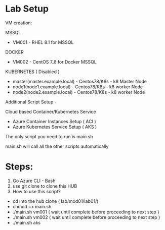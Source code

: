 # Lab Setup


VM creation:

MSSQL 
- VM001 - RHEL 8.1 for MSSQL 

DOCKER
- VM002 - CentOS 7_8 for Docker MSSQL 

KUBERNETES ( Disabled )
- master(master.example.local) - Centos78/K8s - k8 Master Node
- node1(node1.example.local)  - Centos78/K8s - k8 worker Node
- node2(node2.example.local)  - Centos78/K8s - k8 worker Node

Additional Script Setup - 

Cloud based Container/Kubernetes Service
- Azure Container Instances Setup  ( ACI )
- Azure Kubernetes Service Setup ( AKS ) 

The only script you need to run is main.sh

main.sh will call all the other scripts automatically

# Steps: 

1. Go Azure CLI - Bash
2. use git clone to clone this HUB
3. How to use this script? 

- cd into the hub clone  ( lab/mod01/lab01/)
- chmod +x main.sh 
- ./main.sh vm001  ( wait until complete before proceeding to next step )
- ./main.sh vm002  ( wait until complete before proceeding to next step )
- ./main.sh aks 

